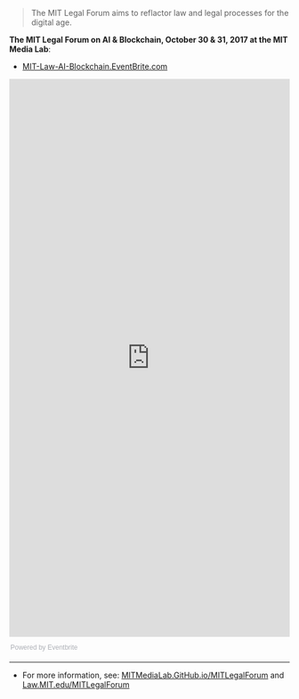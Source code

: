 > The MIT Legal Forum aims to reflactor law and legal processes for the digital age.

**The MIT Legal Forum on AI & Blockchain, October 30 & 31, 2017 at the MIT Media Lab**: 
* [MIT-Law-AI-Blockchain.EventBrite.com](https://mit-law-ai-blockchain.eventbrite.com)

<div style="width:100%; text-align:left;" ><iframe  src="https://www.eventbrite.com/e/mit-legal-forum-on-ai-blockchain-tickets-37953670450?ref=eweb" frameborder="0" height="1000" width="100%" vspace="0" hspace="0" marginheight="5" marginwidth="5" scrolling="auto" allowtransparency="true"></iframe><div style="font-family:Helvetica, Arial; font-size:12px; padding:10px 0 5px; margin:2px; width:100%; text-align:left;" ><a class="powered-by-eb" style="color: #ADB0B6; text-decoration: none;" target="_blank" href="http://www.eventbrite.com/">Powered by Eventbrite</a></div></div>



------------------------------


* For more information, see: [MITMediaLab.GitHub.io/MITLegalForum](https://mitmedialab.github.io/MITLegalForum) and [Law.MIT.edu/MITLegalForum](https://law.mit.edu/MITLegalForum)


